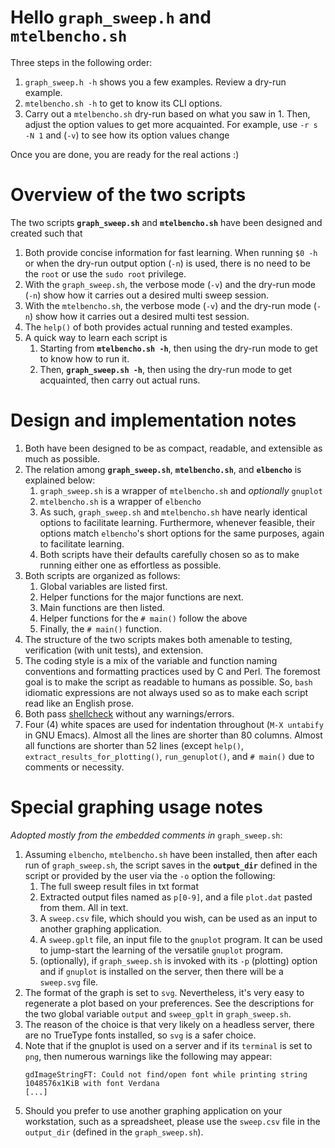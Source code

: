 # Hello `graph_sweep.h` and `mtelbencho.sh`

Three steps in the following order:

1. `graph_sweep.h -h` shows you a few examples. Review a dry-run example. 
2. `mtelbencho.sh -h` to get to know its CLI options.
3. Carry out a `mtelbencho.sh` dry-run based on what you saw
   in 1. Then, adjust the option values to get more acquainted. For
   example, use `-r s -N 1` and (`-v`) to see how its option values
   change
   
Once you are done, you are ready for the real actions :)

# Overview of the two scripts

The two scripts **`graph_sweep.sh`** and **`mtelbencho.sh`** have been
designed and created such that

1. Both provide concise information for fast learning.  When running
   `$0 -h` or when the dry-run output option (`-n`) is used, there is
   no need to be the `root` or use the `sudo root` privilege.
2. With the `graph_sweep.sh`, the verbose mode (`-v`) and the dry-run
   mode (`-n`) show how it carries out a desired multi sweep session.
3. With the `mtelbencho.sh`, the verbose mode (`-v`) and the dry-run
   mode (`-n`) show how it carries out a desired multi test session.
4. The `help()` of both provides actual running and tested examples.
5. A quick way to learn each script is
    1. Starting from **`mtelbencho.sh -h`**, then using the dry-run
       mode to get to know how to run it.
    2. Then, **`graph_sweep.sh -h`**, then using the dry-run mode to
       get acquainted, then carry out actual runs.

# Design and implementation notes

1. Both have been designed to be as compact, readable, and extensible as much
   as possible.
2. The relation among **`graph_sweep.sh`**, **`mtelbencho.sh`**, and
   **`elbencho`** is explained below:
    1. `graph_sweep.sh` is a wrapper of `mtelbencho.sh` and
       *optionally* `gnuplot`
    2. `mtelbencho.sh` is a wrapper of `elbencho`
    3. As such, `graph_sweep.sh` and `mtelbencho.sh` have nearly
       identical options to facilitate learning. Furthermore, whenever
       feasible, their options match `elbencho`'s short options for
       the same purposes, again to facilitate learning.
    4. Both scripts have their defaults carefully chosen so as to make
       running either one as effortless as possible.
3. Both scripts are organized as follows:
    1. Global variables are listed first.
    2. Helper functions for the major functions are next.
    3. Main functions are then listed.
    4. Helper functions for the `# main()` follow the above
    5. Finally, the `# main()` function.
4. The structure of the two scripts makes both amenable to testing,
   verification (with unit tests), and extension.
5. The coding style is a mix of the variable and function naming
   conventions and formatting practices used by C and Perl.  The
   foremost goal is to make the script as readable to humans as
   possible.  So, `bash` idiomatic expressions are not always used so
   as to make each script read like an English prose.
6. Both pass [shellcheck](https://shellcheck.net) without any warnings/errors.
7. Four (4) white spaces are used for indentation throughout (`M-X
   untabify` in GNU Emacs).  Almost all the lines are shorter than 80
   columns.  Almost all functions are shorter than 52 lines (except
   `help()`, `extract_results_for_plotting()`, `run_genuplot()`, and `#
   main()` due to comments or necessity.
   
# Special graphing usage notes

*Adopted mostly from the embedded comments in* `graph_sweep.sh`:

1. Assuming `elbencho`, `mtelbencho.sh` have been installed, then
  after each run of `graph_sweep.sh`, the script saves in the
  **`output_dir`** defined in the script or provided by the user via
  the `-o` option the following:
    1. The full sweep result files in txt format
    2. Extracted output files named as `p[0-9]`, and a file `plot.dat`
       pasted from them. All in text.
    3. A `sweep.csv` file, which should you wish, can be used as an
       input to another graphing application.
    4. A `sweep.gplt` file, an input file to the `gnuplot` program.
       It can be used to jump-start the learning of the versatile
       `gnuplot` program.
    5. (optionally), if `graph_sweep.sh` is invoked with its `-p`
       (plotting) option and if `gnuplot` is installed on the server,
       then there will be a `sweep.svg` file.
2. The format of the graph is set to `svg`. Nevertheless, it's very
   easy to regenerate a plot based on your preferences. See the
   descriptions for the two global variable `output` and `sweep_gplt`
   in `graph_sweep.sh`.
3. The reason of the choice is that very likely on a headless server,
   there are no TrueType fonts installed, so `svg` is a safer choice.
4. Note that if the gnuplot is used on a server and if its `terminal` 
   is set to `png`, then numerous warnings like the following may appear:
    ```
    gdImageStringFT: Could not find/open font while printing string 1048576x1KiB with font Verdana 
    [...]
    ```
5. Should you prefer to use another graphing application on your
   workstation, such as a spreadsheet, please use the `sweep.csv`
   file in the `output_dir` (defined in the `graph_sweep.sh`).
